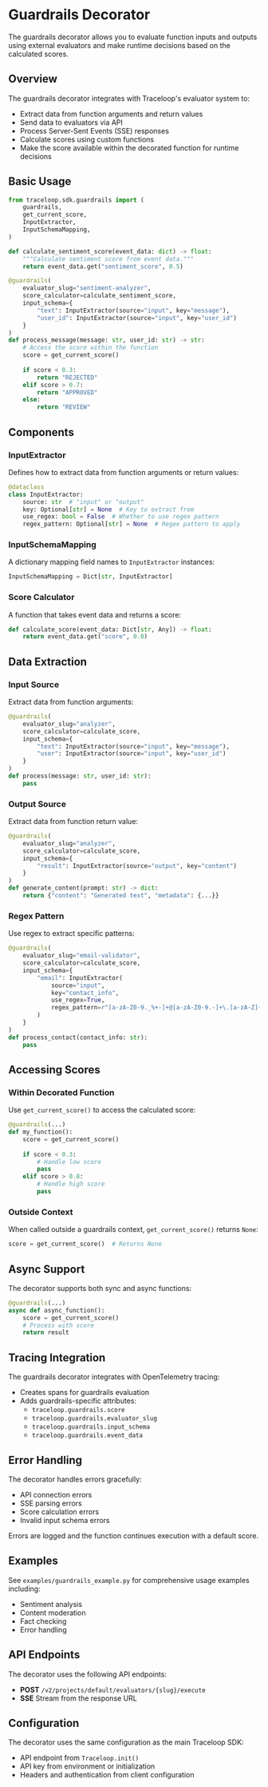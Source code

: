 # Guardrails Decorator

The guardrails decorator allows you to evaluate function inputs and outputs using external evaluators and make runtime decisions based on the calculated scores.

## Overview

The guardrails decorator integrates with Traceloop's evaluator system to:
- Extract data from function arguments and return values
- Send data to evaluators via API
- Process Server-Sent Events (SSE) responses
- Calculate scores using custom functions
- Make the score available within the decorated function for runtime decisions

## Basic Usage

```python
from traceloop.sdk.guardrails import (
    guardrails,
    get_current_score,
    InputExtractor,
    InputSchemaMapping,
)

def calculate_sentiment_score(event_data: dict) -> float:
    """Calculate sentiment score from event data."""
    return event_data.get("sentiment_score", 0.5)

@guardrails(
    evaluator_slug="sentiment-analyzer",
    score_calculator=calculate_sentiment_score,
    input_schema={
        "text": InputExtractor(source="input", key="message"),
        "user_id": InputExtractor(source="input", key="user_id")
    }
)
def process_message(message: str, user_id: str) -> str:
    # Access the score within the function
    score = get_current_score()
    
    if score < 0.3:
        return "REJECTED"
    elif score > 0.7:
        return "APPROVED"
    else:
        return "REVIEW"
```

## Components

### InputExtractor

Defines how to extract data from function arguments or return values:

```python
@dataclass
class InputExtractor:
    source: str  # "input" or "output"
    key: Optional[str] = None  # Key to extract from
    use_regex: bool = False  # Whether to use regex pattern
    regex_pattern: Optional[str] = None  # Regex pattern to apply
```

### InputSchemaMapping

A dictionary mapping field names to `InputExtractor` instances:

```python
InputSchemaMapping = Dict[str, InputExtractor]
```

### Score Calculator

A function that takes event data and returns a score:

```python
def calculate_score(event_data: Dict[str, Any]) -> float:
    return event_data.get("score", 0.0)
```

## Data Extraction

### Input Source

Extract data from function arguments:

```python
@guardrails(
    evaluator_slug="analyzer",
    score_calculator=calculate_score,
    input_schema={
        "text": InputExtractor(source="input", key="message"),
        "user": InputExtractor(source="input", key="user_id")
    }
)
def process(message: str, user_id: str):
    pass
```

### Output Source

Extract data from function return value:

```python
@guardrails(
    evaluator_slug="analyzer",
    score_calculator=calculate_score,
    input_schema={
        "result": InputExtractor(source="output", key="content")
    }
)
def generate_content(prompt: str) -> dict:
    return {"content": "Generated text", "metadata": {...}}
```

### Regex Pattern

Use regex to extract specific patterns:

```python
@guardrails(
    evaluator_slug="email-validator",
    score_calculator=calculate_score,
    input_schema={
        "email": InputExtractor(
            source="input",
            key="contact_info",
            use_regex=True,
            regex_pattern=r"[a-zA-Z0-9._%+-]+@[a-zA-Z0-9.-]+\.[a-zA-Z]{2,}"
        )
    }
)
def process_contact(contact_info: str):
    pass
```

## Accessing Scores

### Within Decorated Function

Use `get_current_score()` to access the calculated score:

```python
@guardrails(...)
def my_function():
    score = get_current_score()
    
    if score < 0.3:
        # Handle low score
        pass
    elif score > 0.8:
        # Handle high score
        pass
```

### Outside Context

When called outside a guardrails context, `get_current_score()` returns `None`:

```python
score = get_current_score()  # Returns None
```

## Async Support

The decorator supports both sync and async functions:

```python
@guardrails(...)
async def async_function():
    score = get_current_score()
    # Process with score
    return result
```

## Tracing Integration

The guardrails decorator integrates with OpenTelemetry tracing:

- Creates spans for guardrails evaluation
- Adds guardrails-specific attributes:
  - `traceloop.guardrails.score`
  - `traceloop.guardrails.evaluator_slug`
  - `traceloop.guardrails.input_schema`
  - `traceloop.guardrails.event_data`

## Error Handling

The decorator handles errors gracefully:

- API connection errors
- SSE parsing errors
- Score calculation errors
- Invalid input schema errors

Errors are logged and the function continues execution with a default score.

## Examples

See `examples/guardrails_example.py` for comprehensive usage examples including:

- Sentiment analysis
- Content moderation
- Fact checking
- Error handling

## API Endpoints

The decorator uses the following API endpoints:

- **POST** `/v2/projects/default/evaluators/{slug}/execute`
- **SSE** Stream from the response URL

## Configuration

The decorator uses the same configuration as the main Traceloop SDK:

- API endpoint from `Traceloop.init()`
- API key from environment or initialization
- Headers and authentication from client configuration 